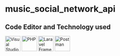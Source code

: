 # music_social_network_api

## Code Editor and Technology used
<div class="flex flex-wrap justify-start items-center">
<img height="50" src="https://user-images.githubusercontent.com/25181517/192108891-d86b6220-e232-423a-bf5f-90903e6887c3.png" class="mr-2" alt="Visual Studio Code" title="Visual Studio Code" />
<img height="50" src="https://user-images.githubusercontent.com/25181517/183570228-6a040b9f-3ddf-47a2-a201-743121dac664.png" class="mr-2" alt="PHP" title="PHP" />
<img height="50" src="https://laravel.com/img/logomark.min.svg" class="mr-2" alt="Laravel Framework" title="Laravel Framework" />
<img height="50" src="https://user-images.githubusercontent.com/25181517/192109061-e138ca71-337c-4019-8d42-4792fdaa7128.png" class="mr-2" alt="Postman" title="Postman" />

